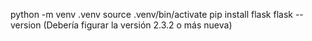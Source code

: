 python -m venv .venv
source .venv/bin/activate
pip install flask
flask --version (Debería figurar la versión 2.3.2 o más nueva)